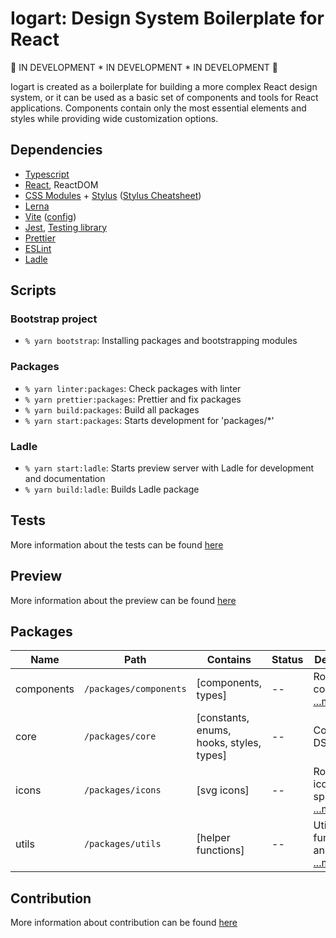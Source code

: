 # Iogart: Design System Boilerplate for React

🚧 IN DEVELOPMENT * IN DEVELOPMENT * IN DEVELOPMENT 🚧

Iogart is created as a boilerplate for building a more complex React design system, 
or it can be used as a basic set of components and tools for React applications.
Components contain only the most essential elements and styles while providing 
wide customization options.

## Dependencies
- [Typescript](https://www.typescriptlang.org/)
- [React](https://reactjs.org/), ReactDOM
- [CSS Modules](https://github.com/css-modules/css-modules) + [Stylus](https://stylus-lang.com/) ([Stylus Cheatsheet](https://devhints.io/stylus))
- [Lerna](https://lerna.js.org/)
- [Vite](https://vitejs.dev/) ([config](https://vitejs.dev/config/))
- [Jest](https://jestjs.io/), [Testing library](https://testing-library.com/)
- [Prettier](https://prettier.io/)
- [ESLint](https://eslint.org/)
- [Ladle](https://ladle.dev/)

## Scripts

### Bootstrap project
- `% yarn bootstrap`: Installing packages and bootstrapping modules

### Packages
- `% yarn linter:packages`: Check packages with linter
- `% yarn prettier:packages`: Prettier and fix packages
- `% yarn build:packages`: Build all packages
- `% yarn start:packages`: Starts development for 'packages/*'

### Ladle
- `% yarn start:ladle`: Starts preview server with Ladle for development and documentation
- `% yarn build:ladle`: Builds Ladle package

## Tests
More information about the tests can be found [here](./tests/README.md)

## Preview
More information about the preview can be found [here](./preview/README.md)

## Packages

| Name | Path | Contains | Status | Description |
|------|------|----------|--------|-------------|
| components | `/packages/components` | [components, types] | -- | Root of JSX components [...more](./packages/components/README.md) |
| core | `/packages/core` | [constants, enums, hooks, styles, types] | -- | Common for DS [...more](./packages/core/README.md) |
| icons | `/packages/icons` | [svg icons] | -- | Root of SVG icons and spinners [...more](./packages/icons/README.md) |
| utils | `/packages/utils` | [helper functions] | -- | Utility functions and helpers [...more](./packages/utils/README.md) |

## Contribution
More information about contribution can be found [here](./CONTRIBUTION.md)